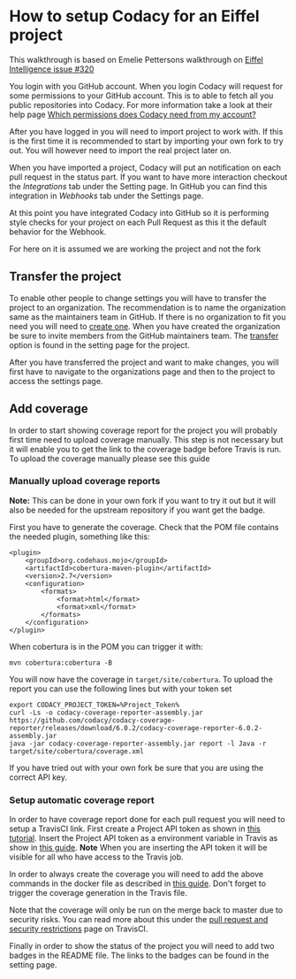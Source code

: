 # How to setup Codacy for an Eiffel project

This walkthrough is based on Emelie Pettersons walkthrough on [Eiffel Intelligence issue #320](https://github.com/eiffel-community/eiffel-intelligence/pull/320)

You login with you GitHub account. When you login Codacy will request for some permissions to your
 GitHub account. This is to able to fetch all you public repositories into Codacy. For more
 information take a look at their help page [Which permissions does Codacy need from my account?](https://support.codacy.com/hc/en-us/articles/115003405529-Which-permissions-does-Codacy-need-from-my-account-)

After you have logged in you will need to import project to work with. If this is the first time
 it is recommended to start by importing your own fork to try out. You will however need to import
 the real project later on.

When you have imported a project, Codacy will put an notification on each pull request in the
 status part. If you want to have more interaction checkout the *Integrations* tab under the
 Setting page. In GitHub you can find this integration in *Webhooks* tab under the Settings page.

At this point you have integrated Codacy into GitHub so it is performing style checks for your
 project on each Pull Request as this it the default behavior for the Webhook.

For here on it is assumed we are working the project and not the fork

## Transfer the project

To enable other people to change settings you will have to transfer the project to an organization.
 The recommendation is to name the organization same as the maintainers team in GitHub. If there
 is no organization to fit you need you will need to [create one](https://support.codacy.com/hc/en-us/articles/360009209594-Creating-and-renaming-an-organization).
 When you have created the organization be sure to invite members from the GitHub maintainers
 team. The [transfer](https://support.codacy.com/hc/en-us/articles/207994835-How-do-I-transfer-delete-a-project-from-my-account-)
 option is found in the setting page for the project.

After you have transferred the project and want to make changes, you will first have to navigate to
 the organizations page and then to the project to access the settings page.

## Add coverage
In order to start showing coverage report for the project you will probably first time need to
 upload coverage manually. This step is not necessary but it will enable you to get the link to the
 coverage badge before Travis is run. To upload the coverage manually please see this guide

### Manually upload coverage reports

**Note:** This can be done in your own fork if you want to try it out but it will also be needed
 for the upstream repository if you want get the badge.

First you have to generate the coverage. Check that the POM file contains the needed plugin,
 something like this:

```
<plugin>
	<groupId>org.codehaus.mojo</groupId>
	<artifactId>cobertura-maven-plugin</artifactId>
	<version>2.7</version>
	<configuration>
		<formats>
			<format>html</format>
			<format>xml</format>
		</formats>
	</configuration>
</plugin>
```

When cobertura is in the POM you can trigger it with:

```
mvn cobertura:cobertura -B
```

You will now have the coverage in `target/site/cobertura`. To upload the report you can use the following lines but with your token set

```
export CODACY_PROJECT_TOKEN=%Project_Token%
curl -Ls -o codacy-coverage-reporter-assembly.jar https://github.com/codacy/codacy-coverage-reporter/releases/download/6.0.2/codacy-coverage-reporter-6.0.2-assembly.jar
java -jar codacy-coverage-reporter-assembly.jar report -l Java -r target/site/cobertura/coverage.xml
```

If you have tried out with your own fork be sure that you are using the correct API key.

### Setup automatic coverage report
In order to have coverage report done for each pull request you will need to setup a TravisCI link.
 First create a Project API token as shown in [this tutorial](https://support.codacy.com/hc/en-us/articles/207279819-Coverage).
 Insert the Project API token as a environment variable in Travis as show in [this guide](https://docs.travis-ci.com/user/environment-variables/#defining-variables-in-repository-settings).
 **Note** When you are inserting the API token it will be visible for all who have access to the
 Travis job.

In order to always create the coverage you will need to add the above commands in the docker file
 as described in [this guide](https://github.com/codacy/codacy-coverage-reporter#travis-ci). Don't
 forget to trigger the coverage generation in the Travis file.

Note that the coverage will only be run on the merge back to master due to security risks. You can
 read more about this under the [pull request and security restrictions](https://docs.travis-ci.com/user/pull-requests/#pull-requests-and-security-restrictions)
 page on TravisCI.

Finally in order to show the status of the project you will need to add two badges in the README
 file. The links to the badges can be found in the setting page.

